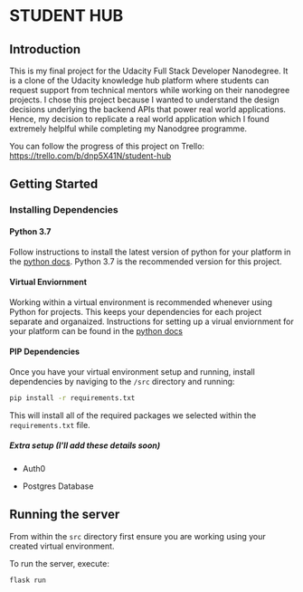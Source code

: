 # STUDENT HUB

## Introduction

This is my final project for the Udacity Full Stack Developer Nanodegree. It is a clone of the Udacity knowledge hub platform where students can request support from technical mentors while working on their nanodegree projects. I chose this project because I wanted to understand the design decisions underlying the backend APIs that power real world applications. Hence, my decision to replicate a real world application which I found extremely helplful while completing my Nanodgree programme.

You can follow the progress of this project on Trello: https://trello.com/b/dnp5X41N/student-hub

## Getting Started

### Installing Dependencies

#### Python 3.7

Follow instructions to install the latest version of python for your platform in the [python docs](https://docs.python.org/3/using/unix.html#getting-and-installing-the-latest-version-of-python). Python 3.7 is the recommended version for this project.

#### Virtual Enviornment

Working within a virtual environment is recommended whenever using Python for projects. This keeps your dependencies for each project separate and organaized. Instructions for setting up a virual enviornment for your platform can be found in the [python docs](https://packaging.python.org/guides/installing-using-pip-and-virtual-environments/)

#### PIP Dependencies

Once you have your virtual environment setup and running, install dependencies by naviging to the `/src` directory and running:

```bash
pip install -r requirements.txt
```

This will install all of the required packages we selected within the `requirements.txt` file.

##### Extra setup (I'll add these details soon)

- Auth0

- Postgres Database

## Running the server

From within the `src` directory first ensure you are working using your created virtual environment.

To run the server, execute:

```bash
flask run
```
